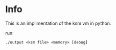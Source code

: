 # Info

This is an implimentation of the ksm vm in python.

run:

```
./output <ksm file> <memory> [debug]
```
